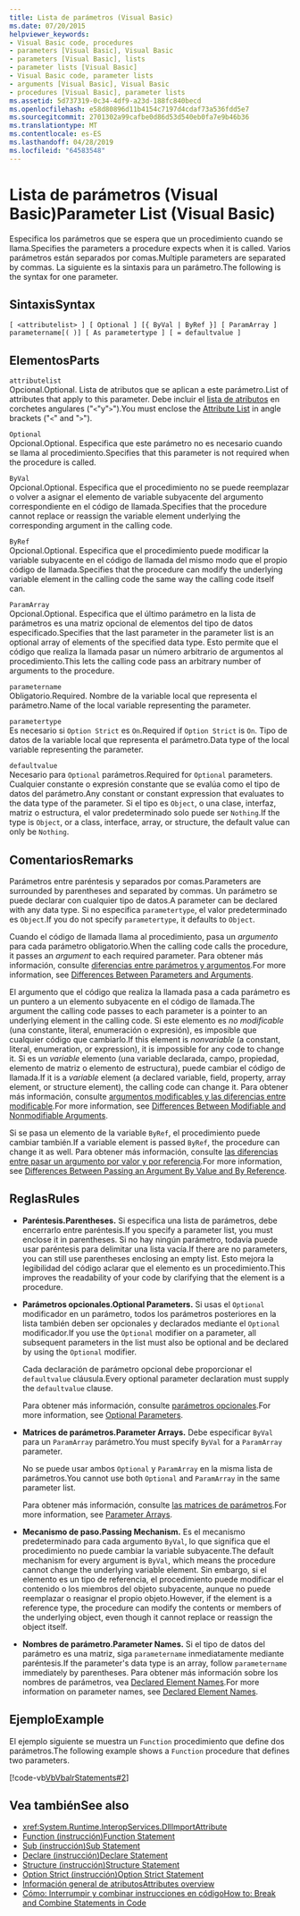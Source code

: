 ```yaml
---
title: Lista de parámetros (Visual Basic)
ms.date: 07/20/2015
helpviewer_keywords:
- Visual Basic code, procedures
- parameters [Visual Basic], Visual Basic
- parameters [Visual Basic], lists
- parameter lists [Visual Basic]
- Visual Basic code, parameter lists
- arguments [Visual Basic], Visual Basic
- procedures [Visual Basic], parameter lists
ms.assetid: 5d737319-0c34-4df9-a23d-188fc840becd
ms.openlocfilehash: e58d80896d11b4154c7197d4cdaf73a536fdd5e7
ms.sourcegitcommit: 2701302a99cafbe0d86d53d540eb0fa7e9b46b36
ms.translationtype: MT
ms.contentlocale: es-ES
ms.lasthandoff: 04/28/2019
ms.locfileid: "64583548"
---
```

# <a name="parameter-list-visual-basic"></a><span data-ttu-id="31fc2-102">Lista de parámetros (Visual Basic)</span><span class="sxs-lookup"><span data-stu-id="31fc2-102">Parameter List (Visual Basic)</span></span>
<span data-ttu-id="31fc2-103">Especifica los parámetros que se espera que un procedimiento cuando se llama.</span><span class="sxs-lookup"><span data-stu-id="31fc2-103">Specifies the parameters a procedure expects when it is called.</span></span> <span data-ttu-id="31fc2-104">Varios parámetros están separados por comas.</span><span class="sxs-lookup"><span data-stu-id="31fc2-104">Multiple parameters are separated by commas.</span></span> <span data-ttu-id="31fc2-105">La siguiente es la sintaxis para un parámetro.</span><span class="sxs-lookup"><span data-stu-id="31fc2-105">The following is the syntax for one parameter.</span></span>  
  
## <a name="syntax"></a><span data-ttu-id="31fc2-106">Sintaxis</span><span class="sxs-lookup"><span data-stu-id="31fc2-106">Syntax</span></span>  
  
```  
[ <attributelist> ] [ Optional ] [{ ByVal | ByRef }] [ ParamArray ]   
parametername[( )] [ As parametertype ] [ = defaultvalue ]  
```  
  
## <a name="parts"></a><span data-ttu-id="31fc2-107">Elementos</span><span class="sxs-lookup"><span data-stu-id="31fc2-107">Parts</span></span>  
 `attributelist`  
 <span data-ttu-id="31fc2-108">Opcional.</span><span class="sxs-lookup"><span data-stu-id="31fc2-108">Optional.</span></span> <span data-ttu-id="31fc2-109">Lista de atributos que se aplican a este parámetro.</span><span class="sxs-lookup"><span data-stu-id="31fc2-109">List of attributes that apply to this parameter.</span></span> <span data-ttu-id="31fc2-110">Debe incluir el [lista de atributos](../../../visual-basic/language-reference/statements/attribute-list.md) en corchetes angulares ("`<`"y"`>`").</span><span class="sxs-lookup"><span data-stu-id="31fc2-110">You must enclose the [Attribute List](../../../visual-basic/language-reference/statements/attribute-list.md) in angle brackets ("`<`" and "`>`").</span></span>  
  
 `Optional`  
 <span data-ttu-id="31fc2-111">Opcional.</span><span class="sxs-lookup"><span data-stu-id="31fc2-111">Optional.</span></span> <span data-ttu-id="31fc2-112">Especifica que este parámetro no es necesario cuando se llama al procedimiento.</span><span class="sxs-lookup"><span data-stu-id="31fc2-112">Specifies that this parameter is not required when the procedure is called.</span></span>  
  
 `ByVal`  
 <span data-ttu-id="31fc2-113">Opcional.</span><span class="sxs-lookup"><span data-stu-id="31fc2-113">Optional.</span></span> <span data-ttu-id="31fc2-114">Especifica que el procedimiento no se puede reemplazar o volver a asignar el elemento de variable subyacente del argumento correspondiente en el código de llamada.</span><span class="sxs-lookup"><span data-stu-id="31fc2-114">Specifies that the procedure cannot replace or reassign the variable element underlying the corresponding argument in the calling code.</span></span>  
  
 `ByRef`  
 <span data-ttu-id="31fc2-115">Opcional.</span><span class="sxs-lookup"><span data-stu-id="31fc2-115">Optional.</span></span> <span data-ttu-id="31fc2-116">Especifica que el procedimiento puede modificar la variable subyacente en el código de llamada del mismo modo que el propio código de llamada.</span><span class="sxs-lookup"><span data-stu-id="31fc2-116">Specifies that the procedure can modify the underlying variable element in the calling code the same way the calling code itself can.</span></span>  
  
 `ParamArray`  
 <span data-ttu-id="31fc2-117">Opcional.</span><span class="sxs-lookup"><span data-stu-id="31fc2-117">Optional.</span></span> <span data-ttu-id="31fc2-118">Especifica que el último parámetro en la lista de parámetros es una matriz opcional de elementos del tipo de datos especificado.</span><span class="sxs-lookup"><span data-stu-id="31fc2-118">Specifies that the last parameter in the parameter list is an optional array of elements of the specified data type.</span></span> <span data-ttu-id="31fc2-119">Esto permite que el código que realiza la llamada pasar un número arbitrario de argumentos al procedimiento.</span><span class="sxs-lookup"><span data-stu-id="31fc2-119">This lets the calling code pass an arbitrary number of arguments to the procedure.</span></span>  
  
 `parametername`  
 <span data-ttu-id="31fc2-120">Obligatorio.</span><span class="sxs-lookup"><span data-stu-id="31fc2-120">Required.</span></span> <span data-ttu-id="31fc2-121">Nombre de la variable local que representa el parámetro.</span><span class="sxs-lookup"><span data-stu-id="31fc2-121">Name of the local variable representing the parameter.</span></span>  
  
 `parametertype`  
 <span data-ttu-id="31fc2-122">Es necesario si `Option Strict` es `On`.</span><span class="sxs-lookup"><span data-stu-id="31fc2-122">Required if `Option Strict` is `On`.</span></span> <span data-ttu-id="31fc2-123">Tipo de datos de la variable local que representa el parámetro.</span><span class="sxs-lookup"><span data-stu-id="31fc2-123">Data type of the local variable representing the parameter.</span></span>  
  
 `defaultvalue`  
 <span data-ttu-id="31fc2-124">Necesario para `Optional` parámetros.</span><span class="sxs-lookup"><span data-stu-id="31fc2-124">Required for `Optional` parameters.</span></span> <span data-ttu-id="31fc2-125">Cualquier constante o expresión constante que se evalúa como el tipo de datos del parámetro.</span><span class="sxs-lookup"><span data-stu-id="31fc2-125">Any constant or constant expression that evaluates to the data type of the parameter.</span></span> <span data-ttu-id="31fc2-126">Si el tipo es `Object`, o una clase, interfaz, matriz o estructura, el valor predeterminado solo puede ser `Nothing`.</span><span class="sxs-lookup"><span data-stu-id="31fc2-126">If the type is `Object`, or a class, interface, array, or structure, the default value can only be `Nothing`.</span></span>  
  
## <a name="remarks"></a><span data-ttu-id="31fc2-127">Comentarios</span><span class="sxs-lookup"><span data-stu-id="31fc2-127">Remarks</span></span>  
 <span data-ttu-id="31fc2-128">Parámetros entre paréntesis y separados por comas.</span><span class="sxs-lookup"><span data-stu-id="31fc2-128">Parameters are surrounded by parentheses and separated by commas.</span></span> <span data-ttu-id="31fc2-129">Un parámetro se puede declarar con cualquier tipo de datos.</span><span class="sxs-lookup"><span data-stu-id="31fc2-129">A parameter can be declared with any data type.</span></span> <span data-ttu-id="31fc2-130">Si no especifica `parametertype`, el valor predeterminado es `Object`.</span><span class="sxs-lookup"><span data-stu-id="31fc2-130">If you do not specify `parametertype`, it defaults to `Object`.</span></span>  
  
 <span data-ttu-id="31fc2-131">Cuando el código de llamada llama al procedimiento, pasa un *argumento* para cada parámetro obligatorio.</span><span class="sxs-lookup"><span data-stu-id="31fc2-131">When the calling code calls the procedure, it passes an *argument* to each required parameter.</span></span> <span data-ttu-id="31fc2-132">Para obtener más información, consulte [diferencias entre parámetros y argumentos](../../../visual-basic/programming-guide/language-features/procedures/differences-between-parameters-and-arguments.md).</span><span class="sxs-lookup"><span data-stu-id="31fc2-132">For more information, see [Differences Between Parameters and Arguments](../../../visual-basic/programming-guide/language-features/procedures/differences-between-parameters-and-arguments.md).</span></span>  
  
 <span data-ttu-id="31fc2-133">El argumento que el código que realiza la llamada pasa a cada parámetro es un puntero a un elemento subyacente en el código de llamada.</span><span class="sxs-lookup"><span data-stu-id="31fc2-133">The argument the calling code passes to each parameter is a pointer to an underlying element in the calling code.</span></span> <span data-ttu-id="31fc2-134">Si este elemento es *no modificable* (una constante, literal, enumeración o expresión), es imposible que cualquier código que cambiarlo.</span><span class="sxs-lookup"><span data-stu-id="31fc2-134">If this element is *nonvariable* (a constant, literal, enumeration, or expression), it is impossible for any code to change it.</span></span> <span data-ttu-id="31fc2-135">Si es un *variable* elemento (una variable declarada, campo, propiedad, elemento de matriz o elemento de estructura), puede cambiar el código de llamada.</span><span class="sxs-lookup"><span data-stu-id="31fc2-135">If it is a *variable* element (a declared variable, field, property, array element, or structure element), the calling code can change it.</span></span> <span data-ttu-id="31fc2-136">Para obtener más información, consulte [argumentos modificables y las diferencias entre modificable](../../../visual-basic/programming-guide/language-features/procedures/differences-between-modifiable-and-nonmodifiable-arguments.md).</span><span class="sxs-lookup"><span data-stu-id="31fc2-136">For more information, see [Differences Between Modifiable and Nonmodifiable Arguments](../../../visual-basic/programming-guide/language-features/procedures/differences-between-modifiable-and-nonmodifiable-arguments.md).</span></span>  
  
 <span data-ttu-id="31fc2-137">Si se pasa un elemento de la variable `ByRef`, el procedimiento puede cambiar también.</span><span class="sxs-lookup"><span data-stu-id="31fc2-137">If a variable element is passed `ByRef`, the procedure can change it as well.</span></span> <span data-ttu-id="31fc2-138">Para obtener más información, consulte [las diferencias entre pasar un argumento por valor y por referencia](../../../visual-basic/programming-guide/language-features/procedures/differences-between-passing-an-argument-by-value-and-by-reference.md).</span><span class="sxs-lookup"><span data-stu-id="31fc2-138">For more information, see [Differences Between Passing an Argument By Value and By Reference](../../../visual-basic/programming-guide/language-features/procedures/differences-between-passing-an-argument-by-value-and-by-reference.md).</span></span>  
  
## <a name="rules"></a><span data-ttu-id="31fc2-139">Reglas</span><span class="sxs-lookup"><span data-stu-id="31fc2-139">Rules</span></span>  
  
- <span data-ttu-id="31fc2-140">**Paréntesis.**</span><span class="sxs-lookup"><span data-stu-id="31fc2-140">**Parentheses.**</span></span> <span data-ttu-id="31fc2-141">Si especifica una lista de parámetros, debe encerrarlo entre paréntesis.</span><span class="sxs-lookup"><span data-stu-id="31fc2-141">If you specify a parameter list, you must enclose it in parentheses.</span></span> <span data-ttu-id="31fc2-142">Si no hay ningún parámetro, todavía puede usar paréntesis para delimitar una lista vacía.</span><span class="sxs-lookup"><span data-stu-id="31fc2-142">If there are no parameters, you can still use parentheses enclosing an empty list.</span></span> <span data-ttu-id="31fc2-143">Esto mejora la legibilidad del código aclarar que el elemento es un procedimiento.</span><span class="sxs-lookup"><span data-stu-id="31fc2-143">This improves the readability of your code by clarifying that the element is a procedure.</span></span>  
  
- <span data-ttu-id="31fc2-144">**Parámetros opcionales.**</span><span class="sxs-lookup"><span data-stu-id="31fc2-144">**Optional Parameters.**</span></span> <span data-ttu-id="31fc2-145">Si usas el `Optional` modificador en un parámetro, todos los parámetros posteriores en la lista también deben ser opcionales y declarados mediante el `Optional` modificador.</span><span class="sxs-lookup"><span data-stu-id="31fc2-145">If you use the `Optional` modifier on a parameter, all subsequent parameters in the list must also be optional and be declared by using the `Optional` modifier.</span></span>  
  
     <span data-ttu-id="31fc2-146">Cada declaración de parámetro opcional debe proporcionar el `defaultvalue` cláusula.</span><span class="sxs-lookup"><span data-stu-id="31fc2-146">Every optional parameter declaration must supply the `defaultvalue` clause.</span></span>  
  
     <span data-ttu-id="31fc2-147">Para obtener más información, consulte [parámetros opcionales](../../../visual-basic/programming-guide/language-features/procedures/optional-parameters.md).</span><span class="sxs-lookup"><span data-stu-id="31fc2-147">For more information, see [Optional Parameters](../../../visual-basic/programming-guide/language-features/procedures/optional-parameters.md).</span></span>  
  
- <span data-ttu-id="31fc2-148">**Matrices de parámetros.**</span><span class="sxs-lookup"><span data-stu-id="31fc2-148">**Parameter Arrays.**</span></span> <span data-ttu-id="31fc2-149">Debe especificar `ByVal` para un `ParamArray` parámetro.</span><span class="sxs-lookup"><span data-stu-id="31fc2-149">You must specify `ByVal` for a `ParamArray` parameter.</span></span>  
  
     <span data-ttu-id="31fc2-150">No se puede usar ambos `Optional` y `ParamArray` en la misma lista de parámetros.</span><span class="sxs-lookup"><span data-stu-id="31fc2-150">You cannot use both `Optional` and `ParamArray` in the same parameter list.</span></span>  
  
     <span data-ttu-id="31fc2-151">Para obtener más información, consulte [las matrices de parámetros](../../../visual-basic/programming-guide/language-features/procedures/parameter-arrays.md).</span><span class="sxs-lookup"><span data-stu-id="31fc2-151">For more information, see [Parameter Arrays](../../../visual-basic/programming-guide/language-features/procedures/parameter-arrays.md).</span></span>  
  
- <span data-ttu-id="31fc2-152">**Mecanismo de paso.**</span><span class="sxs-lookup"><span data-stu-id="31fc2-152">**Passing Mechanism.**</span></span> <span data-ttu-id="31fc2-153">Es el mecanismo predeterminado para cada argumento `ByVal`, lo que significa que el procedimiento no puede cambiar la variable subyacente.</span><span class="sxs-lookup"><span data-stu-id="31fc2-153">The default mechanism for every argument is `ByVal`, which means the procedure cannot change the underlying variable element.</span></span> <span data-ttu-id="31fc2-154">Sin embargo, si el elemento es un tipo de referencia, el procedimiento puede modificar el contenido o los miembros del objeto subyacente, aunque no puede reemplazar o reasignar el propio objeto.</span><span class="sxs-lookup"><span data-stu-id="31fc2-154">However, if the element is a reference type, the procedure can modify the contents or members of the underlying object, even though it cannot replace or reassign the object itself.</span></span>  
  
- <span data-ttu-id="31fc2-155">**Nombres de parámetro.**</span><span class="sxs-lookup"><span data-stu-id="31fc2-155">**Parameter Names.**</span></span> <span data-ttu-id="31fc2-156">Si el tipo de datos del parámetro es una matriz, siga `parametername` inmediatamente mediante paréntesis.</span><span class="sxs-lookup"><span data-stu-id="31fc2-156">If the parameter's data type is an array, follow `parametername` immediately by parentheses.</span></span> <span data-ttu-id="31fc2-157">Para obtener más información sobre los nombres de parámetros, vea [Declared Element Names](../../../visual-basic/programming-guide/language-features/declared-elements/declared-element-names.md).</span><span class="sxs-lookup"><span data-stu-id="31fc2-157">For more information on parameter names, see [Declared Element Names](../../../visual-basic/programming-guide/language-features/declared-elements/declared-element-names.md).</span></span>  
  
## <a name="example"></a><span data-ttu-id="31fc2-158">Ejemplo</span><span class="sxs-lookup"><span data-stu-id="31fc2-158">Example</span></span>  
 <span data-ttu-id="31fc2-159">El ejemplo siguiente se muestra un `Function` procedimiento que define dos parámetros.</span><span class="sxs-lookup"><span data-stu-id="31fc2-159">The following example shows a `Function` procedure that defines two parameters.</span></span>  
  
 [!code-vb[VbVbalrStatements#2](~/samples/snippets/visualbasic/VS_Snippets_VBCSharp/VbVbalrStatements/VB/Class1.vb#2)]  
  
## <a name="see-also"></a><span data-ttu-id="31fc2-160">Vea también</span><span class="sxs-lookup"><span data-stu-id="31fc2-160">See also</span></span>

- <xref:System.Runtime.InteropServices.DllImportAttribute>
- [<span data-ttu-id="31fc2-161">Function (instrucción)</span><span class="sxs-lookup"><span data-stu-id="31fc2-161">Function Statement</span></span>](../../../visual-basic/language-reference/statements/function-statement.md)
- [<span data-ttu-id="31fc2-162">Sub (instrucción)</span><span class="sxs-lookup"><span data-stu-id="31fc2-162">Sub Statement</span></span>](../../../visual-basic/language-reference/statements/sub-statement.md)
- [<span data-ttu-id="31fc2-163">Declare (instrucción)</span><span class="sxs-lookup"><span data-stu-id="31fc2-163">Declare Statement</span></span>](../../../visual-basic/language-reference/statements/declare-statement.md)
- [<span data-ttu-id="31fc2-164">Structure (instrucción)</span><span class="sxs-lookup"><span data-stu-id="31fc2-164">Structure Statement</span></span>](../../../visual-basic/language-reference/statements/structure-statement.md)
- [<span data-ttu-id="31fc2-165">Option Strict (instrucción)</span><span class="sxs-lookup"><span data-stu-id="31fc2-165">Option Strict Statement</span></span>](../../../visual-basic/language-reference/statements/option-strict-statement.md)
- [<span data-ttu-id="31fc2-166">Información general de atributos</span><span class="sxs-lookup"><span data-stu-id="31fc2-166">Attributes overview</span></span>](../../../visual-basic/programming-guide/concepts/attributes/index.md)
- [<span data-ttu-id="31fc2-167">Cómo: Interrumpir y combinar instrucciones en código</span><span class="sxs-lookup"><span data-stu-id="31fc2-167">How to: Break and Combine Statements in Code</span></span>](../../../visual-basic/programming-guide/program-structure/how-to-break-and-combine-statements-in-code.md)
